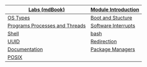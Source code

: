 |[Labs (mdBook)](https://teachingmaterial.github.io/COMP1712_Exercises/)|[Module Introduction](./content/ModuleIntroduction/moduleIntroduction.html)|
|----|----|
|[OS Types](./content/OSTypes/OSTypes.html)|[Boot and Stucture](./content/ExploringLinuxBasedOSs/ExploringLinuxBasedOSs.html)|
|[Programs Processes and Threads](./content/ProgramsProcessesThreads/ProgramsProcessesThreads.html)|[Software Interrupts](./content/SoftwareInterrupts/SoftwareInterrupts.html)
|[Shell](./content/Shell/Shell.html)|[bash](./content/Bash/Bash.html)|
|[UUID](./content/UUIDs/UUIDs.html)|[Redirection](./content/DataStreams/DataStreams.html)
|[Documentation](./content/Documentation/Documentation.html)|[Package Managers](./content/PackageManagers/PackageManagers.html)|
|[POSIX](./content/POSIX/POSIX.html)||